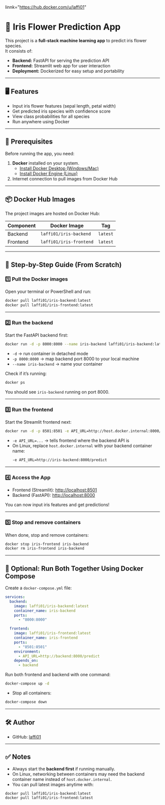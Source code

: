 linnk="https://hub.docker.com/u/laffi01"
# 🌸 Iris Flower Prediction App

This project is a **full-stack machine learning app** to predict iris flower species.  
It consists of:

- **Backend:** FastAPI for serving the prediction API  
- **Frontend:** Streamlit web app for user interaction  
- **Deployment:** Dockerized for easy setup and portability  

---

## 🖥️ Features

- Input iris flower features (sepal length, petal width)  
- Get predicted iris species with confidence score  
- View class probabilities for all species  
- Run anywhere using Docker  

---

## 🔧 Prerequisites

Before running the app, you need:

1. **Docker** installed on your system.  
   - [Install Docker Desktop (Windows/Mac)](https://www.docker.com/get-started)  
   - [Install Docker Engine (Linux)](https://docs.docker.com/engine/install/)
2. Internet connection to pull images from Docker Hub  

---

## 📦 Docker Hub Images

The project images are hosted on Docker Hub:  

| Component | Docker Image | Tag |
|-----------|-------------|-----|
| Backend   | `laffi01/iris-backend` | `latest` |
| Frontend  | `laffi01/iris-frontend` | `latest` |

---

## 🚀 Step-by-Step Guide (From Scratch)

### **1️⃣ Pull the Docker images**
Open your terminal or PowerShell and run:

```bash
docker pull laffi01/iris-backend:latest
docker pull laffi01/iris-frontend:latest
```

---

### **2️⃣ Run the backend**
Start the FastAPI backend first:

```bash
docker run -d -p 8000:8000 --name iris-backend laffi01/iris-backend:latest
```

- `-d` → run container in detached mode  
- `-p 8000:8000` → map backend port 8000 to your local machine  
- `--name iris-backend` → name your container  

Check if it’s running:

```bash
docker ps
```

You should see `iris-backend` running on port 8000.

---

### **3️⃣ Run the frontend**
Start the Streamlit frontend next:

```bash
docker run -d -p 8501:8501 -e API_URL=http://host.docker.internal:8000/predict --name iris-frontend laffi01/iris-frontend:latest
```

- `-e API_URL=...` → tells frontend where the backend API is  
- On Linux, replace `host.docker.internal` with your backend container name:  
  ```bash
  -e API_URL=http://iris-backend:8000/predict
  ```

---

### **4️⃣ Access the App**
- Frontend (Streamlit): [http://localhost:8501](http://localhost:8501)  
- Backend (FastAPI): [http://localhost:8000](http://localhost:8000)  

You can now input iris features and get predictions!

---

### **5️⃣ Stop and remove containers**
When done, stop and remove containers:

```bash
docker stop iris-frontend iris-backend
docker rm iris-frontend iris-backend
```

---

## 📝 Optional: Run Both Together Using Docker Compose

Create a `docker-compose.yml` file:

```yaml
services:
  backend:
    image: laffi01/iris-backend:latest
    container_name: iris-backend
    ports:
      - "8000:8000"

  frontend:
    image: laffi01/iris-frontend:latest
    container_name: iris-frontend
    ports:
      - "8501:8501"
    environment:
      - API_URL=http://backend:8000/predict
    depends_on:
      - backend
```

Run both frontend and backend with one command:

```bash
docker-compose up -d
```

- Stop all containers:

```bash
docker-compose down
```

---

## 🛠️ Author

- GitHub: [laffi01](https://github.com/laffi01)

---

## ✅ Notes

- Always start the **backend first** if running manually.  
- On Linux, networking between containers may need the backend container name instead of `host.docker.internal`.  
- You can pull latest images anytime with:  
```bash
docker pull laffi01/iris-backend:latest
docker pull laffi01/iris-frontend:latest
```
